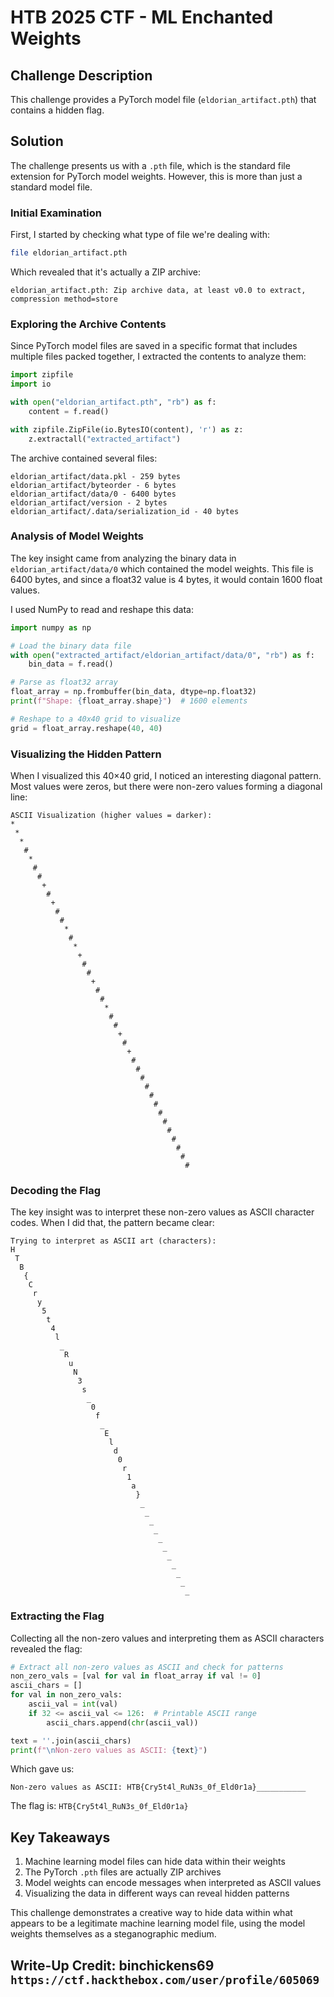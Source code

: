 # HTB 2025 CTF - ML Enchanted Weights

## Challenge Description
This challenge provides a PyTorch model file (`eldorian_artifact.pth`) that contains a hidden flag.

## Solution

The challenge presents us with a `.pth` file, which is the standard file extension for PyTorch model weights. However, this is more than just a standard model file.

### Initial Examination

First, I started by checking what type of file we're dealing with:

```bash
file eldorian_artifact.pth
```

Which revealed that it's actually a ZIP archive:

```
eldorian_artifact.pth: Zip archive data, at least v0.0 to extract, compression method=store
```

### Exploring the Archive Contents

Since PyTorch model files are saved in a specific format that includes multiple files packed together, I extracted the contents to analyze them:

```python
import zipfile
import io

with open("eldorian_artifact.pth", "rb") as f:
    content = f.read()

with zipfile.ZipFile(io.BytesIO(content), 'r') as z:
    z.extractall("extracted_artifact")
```

The archive contained several files:

```
eldorian_artifact/data.pkl - 259 bytes
eldorian_artifact/byteorder - 6 bytes
eldorian_artifact/data/0 - 6400 bytes
eldorian_artifact/version - 2 bytes
eldorian_artifact/.data/serialization_id - 40 bytes
```

### Analysis of Model Weights

The key insight came from analyzing the binary data in `eldorian_artifact/data/0` which contained the model weights. This file is 6400 bytes, and since a float32 value is 4 bytes, it would contain 1600 float values.

I used NumPy to read and reshape this data:

```python
import numpy as np

# Load the binary data file
with open("extracted_artifact/eldorian_artifact/data/0", "rb") as f:
    bin_data = f.read()

# Parse as float32 array
float_array = np.frombuffer(bin_data, dtype=np.float32)
print(f"Shape: {float_array.shape}")  # 1600 elements

# Reshape to a 40x40 grid to visualize
grid = float_array.reshape(40, 40)
```

### Visualizing the Hidden Pattern

When I visualized this 40×40 grid, I noticed an interesting diagonal pattern. Most values were zeros, but there were non-zero values forming a diagonal line:

```
ASCII Visualization (higher values = darker):
*                                       
 *                                      
  *                                     
   #                                    
    *                                   
     #                                  
      #                                 
       +                                
        #                               
         +                              
          #                             
           #                            
            *                           
             #                          
              *                         
               +                        
                #                       
                 #                      
                  +                     
                   #                    
                    #                   
                     *                  
                      #                 
                       #                
                        +               
                         #              
                          +             
                           #            
                            #           
                             #          
                              #         
                               #        
                                #       
                                 #      
                                  #     
                                   #    
                                    #   
                                     #  
                                      # 
                                       #
```

### Decoding the Flag

The key insight was to interpret these non-zero values as ASCII character codes. When I did that, the pattern became clear:

```
Trying to interpret as ASCII art (characters):
H                                       
 T                                      
  B                                     
   {                                    
    C                                   
     r                                  
      y                                 
       5                                
        t                               
         4                              
          l                             
           _                            
            R                           
             u                          
              N                         
               3                        
                s                       
                 _                      
                  0                     
                   f                    
                    _                   
                     E                  
                      l                 
                       d                
                        0               
                         r              
                          1             
                           a            
                            }           
                             _          
                              _         
                               _        
                                _       
                                 _      
                                  _     
                                   _    
                                    _   
                                     _  
                                      _ 
                                       _
```

### Extracting the Flag

Collecting all the non-zero values and interpreting them as ASCII characters revealed the flag:

```python
# Extract all non-zero values as ASCII and check for patterns
non_zero_vals = [val for val in float_array if val != 0]
ascii_chars = []
for val in non_zero_vals:
    ascii_val = int(val)
    if 32 <= ascii_val <= 126:  # Printable ASCII range
        ascii_chars.append(chr(ascii_val))

text = ''.join(ascii_chars)
print(f"\nNon-zero values as ASCII: {text}")
```

Which gave us:

```
Non-zero values as ASCII: HTB{Cry5t4l_RuN3s_0f_Eld0r1a}___________
```

The flag is: `HTB{Cry5t4l_RuN3s_0f_Eld0r1a}`

## Key Takeaways

1. Machine learning model files can hide data within their weights
2. The PyTorch `.pth` files are actually ZIP archives
3. Model weights can encode messages when interpreted as ASCII values
4. Visualizing the data in different ways can reveal hidden patterns

This challenge demonstrates a creative way to hide data within what appears to be a legitimate machine learning model file, using the model weights themselves as a steganographic medium.

## Write-Up Credit: binchickens69 ```https://ctf.hackthebox.com/user/profile/605069```